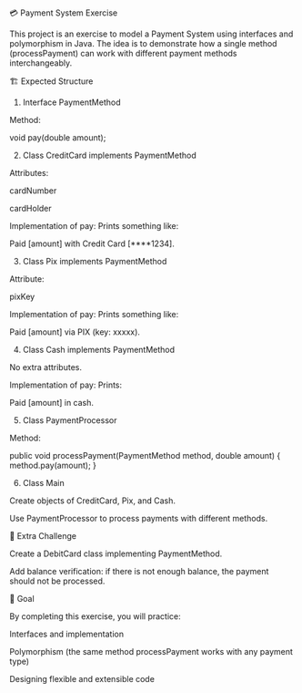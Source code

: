 💳 Payment System Exercise

This project is an exercise to model a Payment System using interfaces and polymorphism in Java.
The idea is to demonstrate how a single method (processPayment) can work with different payment methods interchangeably.

🏗️ Expected Structure
1. Interface PaymentMethod

Method:

void pay(double amount);

2. Class CreditCard implements PaymentMethod

Attributes:

cardNumber

cardHolder

Implementation of pay:
Prints something like:

Paid [amount] with Credit Card [****1234].

3. Class Pix implements PaymentMethod

Attribute:

pixKey

Implementation of pay:
Prints something like:

Paid [amount] via PIX (key: xxxxx).

4. Class Cash implements PaymentMethod

No extra attributes.

Implementation of pay:
Prints:

Paid [amount] in cash.

5. Class PaymentProcessor

Method:

public void processPayment(PaymentMethod method, double amount) {
    method.pay(amount);
}

6. Class Main

Create objects of CreditCard, Pix, and Cash.

Use PaymentProcessor to process payments with different methods.

🎯 Extra Challenge

Create a DebitCard class implementing PaymentMethod.

Add balance verification: if there is not enough balance, the payment should not be processed.

🚀 Goal

By completing this exercise, you will practice:

Interfaces and implementation

Polymorphism (the same method processPayment works with any payment type)

Designing flexible and extensible code
